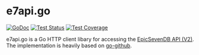 # e7api.go

[![GoDoc](https://img.shields.io/static/v1?label=godoc&message=reference&color=blue)](https://pkg.go.dev/github.com/ellesde/e7api.go/e7)
[![Test Status](https://github.com/google/go-github/workflows/tests/badge.svg)](https://github.com/ellesde/e7api.go/actions?query=workflow%3Atest)
[![Test Coverage](https://codecov.io/gh/ellesde/e7api.go/branch/master/graph/badge.svg)](https://codecov.io/gh/ellesde/e7api.go)

e7api.go is a Go HTTP client libary for accessing the [EpicSevenDB API (V2)](https://api.epicsevendb.com/).
The implementation is heavily based on [go-github](https://github.com/google/go-github).
